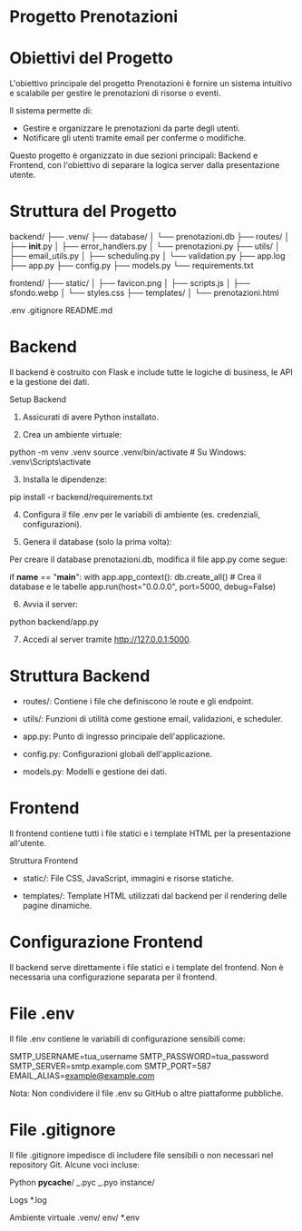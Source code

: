 # Progetto Prenotazioni

# Obiettivi del Progetto

L'obiettivo principale del progetto Prenotazioni è fornire un sistema intuitivo e scalabile per gestire le prenotazioni di risorse o eventi.

Il sistema permette di:

- Gestire e organizzare le prenotazioni da parte degli utenti.
- Notificare gli utenti tramite email per conferme o modifiche.

Questo progetto è organizzato in due sezioni principali: Backend e Frontend, con l'obiettivo di separare la logica server dalla presentazione utente.

# Struttura del Progetto

backend/
├── .venv/
├── database/
│ └── prenotazioni.db
├── routes/
│ ├── **init**.py
│ ├── error_handlers.py
│ └── prenotazioni.py
├── utils/
│ ├── email_utils.py
│ ├── scheduling.py
│ └── validation.py
├── app.log
├── app.py
├── config.py
├── models.py
└── requirements.txt

frontend/
├── static/
│ ├── favicon.png
│ ├── scripts.js
│ ├── sfondo.webp
│ └── styles.css
├── templates/
│ └── prenotazioni.html

.env
.gitignore
README.md

# Backend

Il backend è costruito con Flask e include tutte le logiche di business, le API e la gestione dei dati.

Setup Backend

1. Assicurati di avere Python installato.

2. Crea un ambiente virtuale:

python -m venv .venv
source .venv/bin/activate # Su Windows: .venv\Scripts\activate

3. Installa le dipendenze:

pip install -r backend/requirements.txt

4. Configura il file .env per le variabili di ambiente (es. credenziali,
   configurazioni).
   
6. Genera il database (solo la prima volta):

Per creare il database prenotazioni.db, modifica il file app.py come segue:

if **name** == "**main**":
   with app.app_context():
      db.create_all() # Crea il database e le tabelle
   app.run(host="0.0.0.0", port=5000, debug=False)

6. Avvia il server:

python backend/app.py

7. Accedi al server tramite http://127.0.0.1:5000.

# Struttura Backend

- routes/: Contiene i file che definiscono le route e gli endpoint.

- utils/: Funzioni di utilità come gestione email, validazioni, e scheduler.

- app.py: Punto di ingresso principale dell'applicazione.

- config.py: Configurazioni globali dell'applicazione.

- models.py: Modelli e gestione dei dati.

# Frontend

Il frontend contiene tutti i file statici e i template HTML per la presentazione all'utente.

Struttura Frontend

- static/: File CSS, JavaScript, immagini e risorse statiche.

- templates/: Template HTML utilizzati dal backend per il rendering delle pagine dinamiche.

# Configurazione Frontend

Il backend serve direttamente i file statici e i template del frontend.
Non è necessaria una configurazione separata per il frontend.

# File .env

Il file .env contiene le variabili di configurazione sensibili come:

SMTP_USERNAME=tua_username
SMTP_PASSWORD=tua_password
SMTP_SERVER=smtp.example.com
SMTP_PORT=587
EMAIL_ALIAS=example@example.com

Nota: Non condividere il file .env su GitHub o altre piattaforme pubbliche.

# File .gitignore

Il file .gitignore impedisce di includere file sensibili o non necessari nel repository Git.
Alcune voci incluse:

Python
**pycache**/
_.pyc
_.pyo
instance/

Logs
\*.log

Ambiente virtuale
.venv/
env/
\*.env
